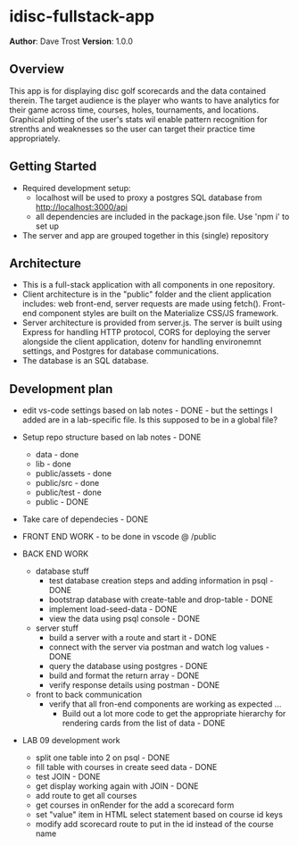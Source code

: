 # idisc-fullstack-app

**Author**: Dave Trost
**Version**: 1.0.0

## Overview

This app is for displaying disc golf scorecards and the data contained therein. The target audience is the player who wants to have analytics for their game across time, courses, holes, tournaments, and locations. Graphical plotting of the user's stats wil enable pattern recognition for strenths and weaknesses so the user can target their practice time appropriately.

## Getting Started
<!-- What are the steps that a user must take in order to build this app on their own machine and get it running? -->
- Required development setup:
  - localhost will be used to proxy a postgres SQL database from <http://localhost:3000/api>
  - all dependencies are included in the package.json file. Use 'npm i' to set up
- The server and app are grouped together in this (single) repository

## Architecture

- This is a full-stack application with all components in one repository.
- Client architecture is in the "public" folder and the client application includes: web front-end, server requests are made using fetch(). Front-end component styles are built on the Materialize CSS/JS framework.
- Server architecture is provided from server.js. The server is built using Express for handling HTTP protocol, CORS for deploying the server alongside the client application, dotenv for handling environemnt settings, and Postgres for database communications.
- The database is an SQL database.

## Development plan

- edit vs-code settings based on lab notes - DONE - but the settings I added are in a lab-specific file. Is this supposed to be in a global file?
- Setup repo structure based on lab notes - DONE
  - data - done
  - lib - done
  - public/assets - done
  - public/src - done
  - public/test - done
  - public - DONE
- Take care of dependecies - DONE
- FRONT END WORK - to be done in vscode @ /public
- BACK END WORK
  - database stuff
    - test database creation steps and adding information in psql - DONE
    - bootstrap database with create-table and drop-table - DONE
    - implement load-seed-data - DONE
    - view the data using psql console - DONE
  - server stuff
    - build a server with a route and start it - DONE
    - connect with the server via postman and watch log values - DONE
    - query the database using postgres - DONE
    - build and format the return array - DONE
    - verify response details using postman - DONE
  - front to back communication
    - verify that all fron-end components are working as expected ...
      - Build out a lot more code to get the appropriate hierarchy for rendering cards from the list of data - DONE

- LAB 09 development work
  - split one table into 2 on psql - DONE
  - fill table with courses in create seed data - DONE
  - test JOIN - DONE
  - get display working again with JOIN - DONE
  - add route to get all courses
  - get courses in onRender for the add a scorecard form
  - set "value" item in HTML select statement based on course id keys
  - modify add scorecard route to put in the id instead of the course name
